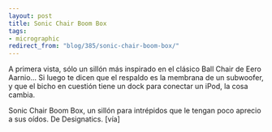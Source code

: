 ```yaml
---
layout: post
title: Sonic Chair Boom Box
tags:
- micrographic
redirect_from: "blog/385/sonic-chair-boom-box/"
---
```

A primera vista, sólo un sillón más inspirado en el clásico Ball Chair de Eero Aarnio… Si luego te dicen que el respaldo es la membrana de un subwoofer, y que el bicho en cuestión tiene un dock para conectar un iPod, la cosa cambia.

Sonic Chair Boom Box, un sillón para intrépidos que le tengan poco aprecio a sus oídos. De Designatics. [vía]
